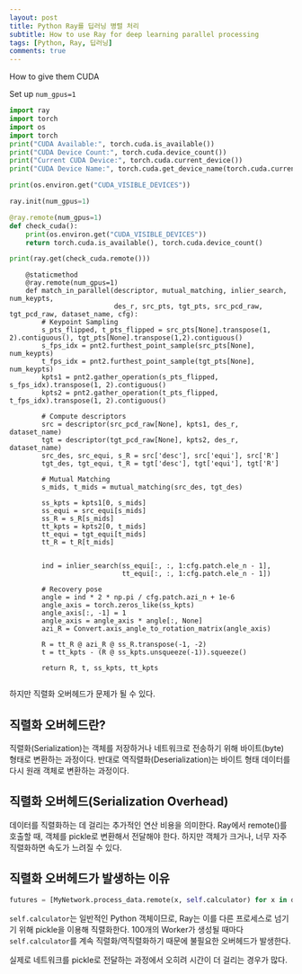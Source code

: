 ```yaml
---
layout: post
title: Python Ray를 딥러닝 병렬 처리
subtitle: How to use Ray for deep learning parallel processing
tags: [Python, Ray, 딥러닝]
comments: true
---
```


How to give them CUDA

Set up `num_gpus=1`

```python
import ray
import torch
import os
import torch
print("CUDA Available:", torch.cuda.is_available())
print("CUDA Device Count:", torch.cuda.device_count())
print("Current CUDA Device:", torch.cuda.current_device())
print("CUDA Device Name:", torch.cuda.get_device_name(torch.cuda.current_device()))

print(os.environ.get("CUDA_VISIBLE_DEVICES"))

ray.init(num_gpus=1)

@ray.remote(num_gpus=1)
def check_cuda():
    print(os.environ.get("CUDA_VISIBLE_DEVICES"))
    return torch.cuda.is_available(), torch.cuda.device_count()

print(ray.get(check_cuda.remote()))
```

```
    @staticmethod
    @ray.remote(num_gpus=1)
    def match_in_parallel(descriptor, mutual_matching, inlier_search, num_keypts, 
                          des_r, src_pts, tgt_pts, src_pcd_raw, tgt_pcd_raw, dataset_name, cfg):
        # Keypoint Sampling
        s_pts_flipped, t_pts_flipped = src_pts[None].transpose(1, 2).contiguous(), tgt_pts[None].transpose(1,2).contiguous()
        s_fps_idx = pnt2.furthest_point_sample(src_pts[None], num_keypts)
        t_fps_idx = pnt2.furthest_point_sample(tgt_pts[None], num_keypts)
        kpts1 = pnt2.gather_operation(s_pts_flipped, s_fps_idx).transpose(1, 2).contiguous()
        kpts2 = pnt2.gather_operation(t_pts_flipped, t_fps_idx).transpose(1, 2).contiguous()

        # Compute descriptors
        src = descriptor(src_pcd_raw[None], kpts1, des_r, dataset_name)
        tgt = descriptor(tgt_pcd_raw[None], kpts2, des_r, dataset_name)
        src_des, src_equi, s_R = src['desc'], src['equi'], src['R']
        tgt_des, tgt_equi, t_R = tgt['desc'], tgt['equi'], tgt['R']

        # Mutual Matching
        s_mids, t_mids = mutual_matching(src_des, tgt_des)

        ss_kpts = kpts1[0, s_mids]
        ss_equi = src_equi[s_mids]
        ss_R = s_R[s_mids]
        tt_kpts = kpts2[0, t_mids]
        tt_equi = tgt_equi[t_mids]
        tt_R = t_R[t_mids]


        ind = inlier_search(ss_equi[:, :, 1:cfg.patch.ele_n - 1],
                            tt_equi[:, :, 1:cfg.patch.ele_n - 1])

        # Recovery pose
        angle = ind * 2 * np.pi / cfg.patch.azi_n + 1e-6
        angle_axis = torch.zeros_like(ss_kpts)
        angle_axis[:, -1] = 1
        angle_axis = angle_axis * angle[:, None]
        azi_R = Convert.axis_angle_to_rotation_matrix(angle_axis)

        R = tt_R @ azi_R @ ss_R.transpose(-1, -2)
        t = tt_kpts - (R @ ss_kpts.unsqueeze(-1)).squeeze()

        return R, t, ss_kpts, tt_kpts


```

하지만 직렬화 오버헤드가 문제가 될 수 있다. 

## 직렬화 오버헤드란?
직렬화(Serialization)는 객체를 저장하거나 네트워크로 전송하기 위해 바이트(byte) 형태로 변환하는 과정이다.
반대로 역직렬화(Deserialization)는 바이트 형태 데이터를 다시 원래 객체로 변환하는 과정이다.

## 직렬화 오버헤드(Serialization Overhead)
데이터를 직렬화하는 데 걸리는 추가적인 연산 비용을 의미한다.
Ray에서 remote()를 호출할 때, 객체를 pickle로 변환해서 전달해야 한다.
하지만 객체가 크거나, 너무 자주 직렬화하면 속도가 느려질 수 있다.
## 직렬화 오버헤드가 발생하는 이유

```python
futures = [MyNetwork.process_data.remote(x, self.calculator) for x in data_list]
```

`self.calculator`는 일반적인 Python 객체이므로, Ray는 이를 다른 프로세스로 넘기기 위해 pickle을 이용해 직렬화한다.
100개의 Worker가 생성될 때마다 `self.calculator`를 계속 직렬화/역직렬화하기 때문에 불필요한 오버헤드가 발생한다.

실제로 네트워크를 pickle로 전달하는 과정에서 오히려 시간이 더 걸리는 경우가 많다.
